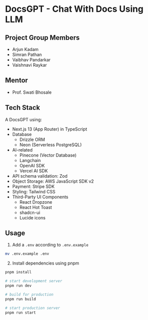 # DocsGPT - Chat With Docs Using LLM

## Project Group Members
- Arjun Kadam
- Simran Pathan
- Vaibhav Pandarkar
- Vaishnavi Raykar

## Mentor 
- Prof. Swati Bhosale

## Tech Stack

A DocsGPT using:

- Next.js 13 (App Router) in TypeScript
- Database
  - Drizzle ORM
  - Neon (Serverless PostgreSQL)
- AI-related
  - Pinecone (Vector Database)
  - Langchain
  - OpenAI SDK
  - Vercel AI SDK
- API schema validation: Zod
- Object Storage: AWS JavaScript SDK v2
- Payment: Stripe SDK
- Styling: Tailwind CSS
- Third-Party UI Components
  - React Dropzone
  - React Hot Toast
  - shadcn-ui
  - Lucide icons

## Usage

1. Add a `.env` according to `.env.example`

```bash
mv .env.example .env
```

2. Install dependencies using pnpm

```bash
pnpm install

# start development server
pnpm run dev

# build for production
pnpm run build

# start production server
pnpm run start
```

